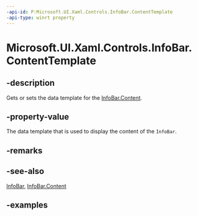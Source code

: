 ```yaml
---
-api-id: P:Microsoft.UI.Xaml.Controls.InfoBar.ContentTemplate
-api-type: winrt property
---
```


# Microsoft.UI.Xaml.Controls.InfoBar.ContentTemplate

<!--
public Windows.UI.Xaml.DataTemplate ContentTemplate { get; set; }
-->


## -description

Gets or sets the data template for the [InfoBar.Content](infobar_content.md).

## -property-value

The data template that is used to display the content of the `InfoBar`.

## -remarks

## -see-also

[InfoBar](infobar.md), [InfoBar.Content](infobar_content.md)

## -examples
